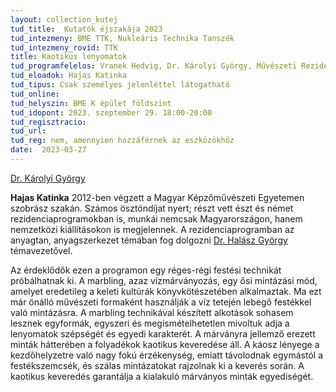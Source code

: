 ```yaml
---
layout: collection_kutej
tud_title:  Kutatók éjszakája 2023
tud_intezmeny: BME TTK, Nukleáris Technika Tanszék
tud_intezmeny_rovid: TTK
title: Kaotikus lenyomatok
tud_programfelelos: Vranek Hedvig, Dr. Károlyi György, Művészeti Rezidenciaprogram
tud_eloadok: Hajas Katinka
tud_tipus: Csak személyes jelenléttel látogatható
tud_online: 
tud_helyszin: BME K épület földszint
tud_idopont: 2023. szeptember 29. 18:00-20:00
tud_regisztracio: 
tud_url: 
tud_reg: nem, amennyien hozzáférnek az eszközökhöz
date:  2023-03-27
---
```


[Dr. Károlyi György](http://www.reak.bme.hu/munkatars/oktatok/karolyi-gyorgy.html)

**Hajas Katinka** 2012-ben végzett a Magyar Képzőművészeti Egyetemen szobrász szakán. Számos ösztöndíjat nyert; részt vett észt és német rezidenciaprogramokban is, munkái nemcsak Magyarországon, hanem nemzetközi kiállításokon is megjelennek. A rezidenciaprogramban az anyagtan, anyagszerkezet témában fog dolgozni [Dr. Halász György](https://epito.bme.hu/halasz-gyorgy) témavezetővel.

Az érdeklődők ezen a programon egy réges-régi festési technikát próbálhatnak ki. A marbling, azaz vízmárványozás, egy ősi mintázási mód, amelyet eredetileg a keleti kultúrák könyvkötészetében alkalmaztak. Ma ezt már önálló művészeti formaként használják a víz tetején lebegő festékkel való mintázásra. A marbling technikával készített alkotások sohasem lesznek egyformák, egyszeri és megismételhetetlen mivoltuk adja a lenyomatok szépségét és egyedi karakterét. A márványra jellemző erezett minták hátterében a folyadékok kaotikus keveredése áll. A káosz lényege a kezdőhelyzetre való nagy fokú érzékenység, emiatt távolodnak egymástól a festékszemcsék, és szálas mintázatokat rajzolnak ki a keverés során. A kaotikus keveredés garantálja a kialakuló márványos minták egyediségét.


